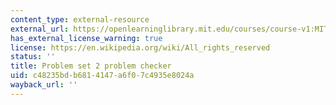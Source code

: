 ```yaml
---
content_type: external-resource
external_url: https://openlearninglibrary.mit.edu/courses/course-v1:MITx+18.05r_10+2022_Summer/courseware/week2/ps2/2?activate_block_id=block-v1%3AMITx%2B18.05r_10%2B2022_Summer%2Btype%40vertical%2Bblock%40ps2-checkvertical
has_external_license_warning: true
license: https://en.wikipedia.org/wiki/All_rights_reserved
status: ''
title: Problem set 2 problem checker
uid: c48235bd-b681-4147-a6f0-7c4935e8024a
wayback_url: ''
---
```

